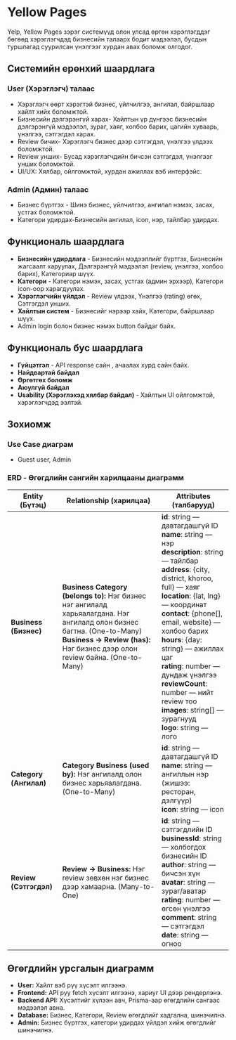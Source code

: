 # Yellow Pages

Yelp, Yellow Pages зэрэг системүүд олон улсад өргөн хэрэглэгддэг бөгөөд хэрэглэгчдэд бизнесийн талаарх бодит мэдээлэл, бусдын туршлагад суурилсан үнэлгээг хурдан авах боломж олгодог.

## Системийн ерөнхий шаардлага

### User (Хэрэглэгч) талаас
- Хэрэглэгч өөрт хэрэгтэй бизнес, үйлчилгээ, ангилал, байршлаар хайлт хийх боломжтой.
- Бизнесийн дэлгэрэнгүй харах- Хайлтын үр дүнгээс бизнесийн дэлгэрэнгүй мэдээлэл, зураг, хаяг, холбоо барих, цагийн хуваарь, үнэлгээ, сэтгэгдэл харах.
- Review бичих- Хэрэглэгч бизнес дээр сэтгэгдэл, үнэлгээ үлдээх боломжтой.
- Review унших- Бусад хэрэглэгчдийн бичсэн сэтгэгдэл, үнэлгээг унших боломжтой.
- UI/UX: Хялбар, ойлгомжтой, хурдан ажиллах вэб интерфэйс.

### Admin (Админ) талаас
- Бизнес бүртгэх - Шинэ бизнес, үйлчилгээ, ангилал нэмэх, засах, устгах боломжтой.
- Категори удирдах-Бизнесийн ангилал, icon, нэр, тайлбар удирдах.

## Функциональ шаардлага
- **Бизнесийн удирдлага** - Бизнесийн мэдээллийг бүртгэх, Бизнесийн жагсаалт харуулах, Дэлгэрэнгүй мэдээлэл (review, үнэлгээ, холбоо барих), Категориар шүүх.
- **Категори** - Категори нэмэх, засах, устгах (админ эрхээр), Категори icon-оор харагдуулах.
- **Хэрэглэгчийн үйлдэл** - Review үлдээх, Үнэлгээ (rating) өгөх, Сэтгэгдэл унших.
- **Хайлтын систем** - Бизнесийг нэрээр хайх, Категори, байршлаар шүүх.
- Admin login болон бизнес нэмэх button байдаг байх.

## Функциональ бус шаардлага
- **Гүйцэтгэл** - API response сайн , ачаалах хурд сайн байх.
- **Найдвартай байдал**
- **Өргөтгөх боломж**
- **Аюулгүй байдал**
- **Usability (Хэрэглэхэд хялбар байдал)** - Хайлтын UI ойлгомжтой, хэрэглэгчдэд ээлтэй.

## Зохиомж
### Use Case диаграм
- Guest user, Admin

### ERD - Өгөгдлийн сангийн харилцааны диаграмм
| Entity (Бүтэц)     | Relationship (харилцаа)                                                                                                                  | Attributes (талбарууд)                                                                                                                                                                                                                                                                                                                                           |
|---------------------|-------------------------------------------------------------------------------------------------------------------------------------------|---------------------------------------------------------------------------------------------------------------------------------------------------------------------------------------------------------------------------------------------------------------------------------------------------------------------------------------------------------------|
| **Business (Бизнес)** | **Business Category (belongs to):** Нэг бизнес нэг ангилалд харьяалагдана. Нэг ангилалд олон бизнес багтна. (One-to-Many)<br>**Business → Review (has):** Нэг бизнес дээр олон review байна. (One-to-Many) | **id**: string — давтагдашгүй ID<br>**name**: string — нэр<br>**description**: string — тайлбар<br>**address**: {city, district, khoroo, full} — хаяг<br>**location**: {lat, lng} — координат<br>**contact**: {phone[], email, website} — холбоо барих<br>**hours**: {day: string} — ажиллах цаг<br>**rating**: number — дундаж үнэлгээ<br>**reviewCount**: number — нийт review тоо<br>**images**: string[] — зурагнууд<br>**logo**: string — лого |
| **Category (Ангилал)** | **Category Business (used by):** Нэг ангилалд олон бизнес харьяалагдана. (One-to-Many)                                                 | **id**: string — давтагдашгүй ID<br>**name**: string — ангиллын нэр (жишээ: ресторан, дэлгүүр)<br>**icon**: string — icon                                                                                                                                                                                                                                                   |
| **Review (Сэтгэгдэл)**  | **Review → Business:** Нэг review зөвхөн нэг бизнес дээр хамаарна. (Many-to-One)                                                        | **id**: string — сэтгэгдлийн ID<br>**businessId**: string — холбогдох бизнесийн ID<br>**author**: string — бичсэн хүн<br>**avatar**: string — зураг/аватар<br>**rating**: number — өгсөн үнэлгээ<br>**comment**: string — сэтгэгдэл<br>**date**: string — огноо                                                                                                               |


## Өгөгдлийн урсгалын диаграмм
- **User:** Хайлт вэб рүү хүсэлт илгээнэ.
- **Frontend:** API руу fetch хүсэлт илгээнэ, хариуг UI дээр рендерлэнэ.
- **Backend API:** Хүсэлтийг хүлээн авч, Prisma-аар өгөгдлийн сангаас мэдээлэл авна.
- **Database:** Бизнес, Категори, Review өгөгдлийг хадгална, шинэчилнэ.
- **Admin:** Бизнес бүртгэх, категори удирдах үйлдэл хийж өгөгдлийг шинэчилнэ.